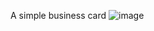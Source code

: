 A simple business card
![image](https://user-images.githubusercontent.com/65931135/178155924-5e4883d2-fbad-4e9e-ae66-6d23fd75c963.png)
